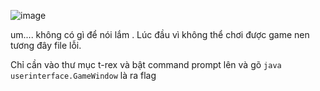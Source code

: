 ![image](https://github.com/user-attachments/assets/f0aca95f-37fd-454c-9e9a-dff66fb8d281)


um.... không có gì để nói lắm . Lúc đầu vì không thể chơi được game nen tương đây file lỗi.

Chỉ cần vào thư mục t-rex và bật command prompt lên và gõ `java userinterface.GameWindow` là ra flag 
